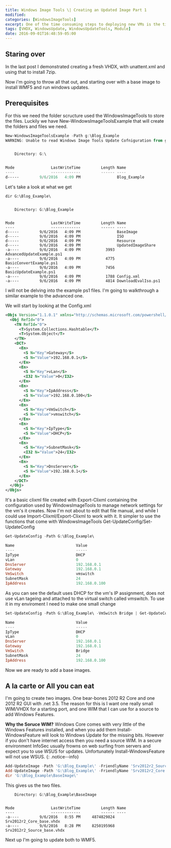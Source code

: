 ```yaml
---
title: Windows Image Tools \| Creating an Updated Image Part 1
modified:
categories: [WindowsImageTools]
excerpt: One of the time consuming steps to deploying new VMs is the time spend managing Images and and applying patches. I’m not big on Golden images. I tend to use a fully patched VHDX or VMDK  and let DSC handle the configuration and software. This is not the fastest, and at scale you need to create more then one image based on what saves the most time.  (IIS, SQL, Exchange, etc…).
tags: [VHDX, WindowsUpdate, WindowsUpdateTools, Module]
date: 2016-09-01T16:48:59-05:00
---
```


## Staring over

In the last post I demonstrated creating a fresh VHDX, with unattent.xml and using that to install 7zip.

Now i'm going to throw all that out, and starting over with a base image to install WMF5 and run windows updates.

## Prerequisites

For this we need the folder scructure used the WindowsImageTools to store the files. Luckily we have New-WindowsImageToolsExample that will create the folders and files we need.

```	powershell
New-WindowsImageToolsExample -Path g:\Blog_Example
WARNING: Unable to read Windows Image Tools Update Cofniguration from g:\Blog_Example\Config.xml, creating a new file


    Directory: G:\


Mode                LastWriteTime         Length Name
----                -------------         ------ ----
d-----         9/6/2016   4:09 PM                Blog_Example
```

Let's take a look at what we get

```
dir G:\Blog_Example\


    Directory: G:\Blog_Example


Mode                LastWriteTime         Length Name
----                -------------         ------ ----
d-----         9/6/2016   4:09 PM                BaseImage
d-----         9/6/2016   4:09 PM                ISO
d-----         9/6/2016   4:09 PM                Resource
d-----         9/6/2016   4:09 PM                UpdatedImageShare
-a----         9/6/2016   4:09 PM           3993 AdvancedUpdateExample.ps1
-a----         9/6/2016   4:09 PM           4775 BasicConvertExample.ps1
-a----         9/6/2016   4:09 PM           7456 BasicUpdateExample.ps1
-a----         9/6/2016   4:09 PM           1788 Config.xml
-a----         9/6/2016   4:09 PM           4814 DownloadEvalIso.ps1
```

I will not be delving into the example ps1 files. I'm going to walkthrough a similar example to the advanced one. 

We will start by looking at the Config.xml

``` xml
<Objs Version="1.1.0.1" xmlns="http://schemas.microsoft.com/powershell/2004/04">
  <Obj RefId="0">
    <TN RefId="0">
      <T>System.Collections.Hashtable</T>
      <T>System.Object</T>
    </TN>
    <DCT>
      <En>
        <S N="Key">Gateway</S>
        <S N="Value">192.168.0.1</S>
      </En>
      <En>
        <S N="Key">vLan</S>
        <I32 N="Value">0</I32>
      </En>
      <En>
        <S N="Key">IpAddress</S>
        <S N="Value">192.168.0.100</S>
      </En>
      <En>
        <S N="Key">VmSwitch</S>
        <S N="Value">vmswitch</S>
      </En>
      <En>
        <S N="Key">IpType</S>
        <S N="Value">DHCP</S>
      </En>
      <En>
        <S N="Key">SubnetMask</S>
        <I32 N="Value">24</I32>
      </En>
      <En>
        <S N="Key">DnsServer</S>
        <S N="Value">192.168.0.1</S>
      </En>
    </DCT>
  </Obj>
</Objs>
```

It's a basic clixml file created with Export-Clixml containing the configuration used by WindowsImageTools to manage network settings for the vm's it creates. Now I'm not about to edit that file manual, and while I could use Import-Clixml/Export-Clixml to work with it. It simpler to use the functions that come with WindowsImageTools Get-UpdateConfig/Set-UpdateConfig

``` powershell
Get-UpdateConfig -Path G:\Blog_Example\

Name                           Value
----                           -----
IpType                         DHCP
vLan                           0
DnsServer                      192.168.0.1
Gateway                        192.168.0.1
VmSwitch                       vmswitch
SubnetMask                     24
IpAddress                      192.168.0.100
```

As you can see the default uses DHCP for the vm's IP assignment, does not use vLan tageing and attached to the virtual switch called vmswitch. To use it in my enviroment I need to make one small change

``` powershell
Set-UpdateConfig -Path G:\Blog_Example\ -VmSwitch Bridge | Get-UpdateConfig

Name                           Value
----                           -----
IpType                         DHCP
vLan                           0
DnsServer                      192.168.0.1
Gateway                        192.168.0.1
VmSwitch                       Bridge
SubnetMask                     24
IpAddress                      192.168.0.100
```

Now we are ready to add a base images.

## A la carte or All you can eat  

I'm going to create two images. One bear-bones 2012 R2 Core and one 2012 R2 GUI with .net 3.5. The reason for this is I want one really small WIM/VHDX for a starting port, and one WIM that I can use for a source to add Windows Features.


**Why the Soruce WIM?**  Windows Core comes with very little of the Windows Features installed, and when you add them Install-WindowsFeature will look to Windows Update for the missing bits. However if you don't have internet access then you need a source WIM. In a secure environment InfoSec usually frowns on web surfing from servers and expect you to use WSUS for updates. Unfortunately Install-WindowsFeature will not use WSUS. 
{: .notice--info}

``` PowerShell
Add-UpdateImage -Path 'G:\Blog_Example\' -FriendlyName 'Srv2012r2_Source' -DiskLayout UEFI -SourcePath 'G:\iso\Srv2012r2Eval.ISO'  -AdminCredential (Get-Credential) -AddPayloadForRemovedFeature -Index 4
Add-UpdateImage -Path 'G:\Blog_Example\' -FriendlyName 'Srv2012r2_Core' -DiskLayout UEFI -SourcePath 'G:\iso\Srv2012r2Eval.ISO'  -AdminCredential (Get-Credential) -Index 3
dir 'G:\Blog_Example\BaseImage\'
```

This gives us the two files. 

```
    Directory: G:\Blog_Example\BaseImage


Mode                LastWriteTime         Length Name
----                -------------         ------ ----
-a----         9/6/2016   8:55 PM     4874829824 Srv2012r2_Core_base.vhdx
-a----         9/6/2016   8:28 PM     8250195968 Srv2012r2_Source_base.vhdx
```

Next up I'm going to update both to WMF5. 
